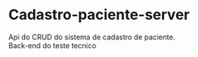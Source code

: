 # Cadastro-paciente-server
Api do CRUD do sistema de cadastro de paciente.
<br>
Back-end do teste tecnico
